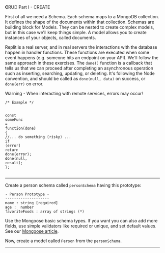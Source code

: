 <div class="challenge-instructions"><div><section id="description">
<p><strong>C</strong>RUD Part I - CREATE</p>
<p>First of all we need a Schema. Each schema maps to a MongoDB collection. It defines the shape of the documents within that collection. Schemas are building block for Models. They can be nested to create complex models, but in this case we'll keep things simple. A model allows you to create instances of your objects, called documents.</p>
<p>Replit is a real server, and in real servers the interactions with the database happen in handler functions. These functions are executed when some event happens (e.g. someone hits an endpoint on your API). We’ll follow the same approach in these exercises. The <code>done()</code> function is a callback that tells us that we can proceed after completing an asynchronous operation such as inserting, searching, updating, or deleting. It's following the Node convention, and should be called as <code>done(null, data)</code> on success, or <code>done(err)</code> on error.</p>
<p>Warning - When interacting with remote services, errors may occur!</p>
<pre class="language-js" tabindex="0"><code class="language-js"><span class="token comment">/* Example */</span>

<span class="token keyword">const</span> <span class="token function-variable function">someFunc</span> <span class="token operator">=</span> <span class="token keyword">function</span><span class="token punctuation">(</span><span class="token parameter">done</span><span class="token punctuation">)</span> <span class="token punctuation">{</span>
  <span class="token comment">//... do something (risky) ...</span>
  <span class="token keyword">if</span> <span class="token punctuation">(</span>error<span class="token punctuation">)</span> <span class="token keyword">return</span> <span class="token function">done</span><span class="token punctuation">(</span>error<span class="token punctuation">)</span><span class="token punctuation">;</span>
  <span class="token function">done</span><span class="token punctuation">(</span><span class="token keyword">null</span><span class="token punctuation">,</span> result<span class="token punctuation">)</span><span class="token punctuation">;</span>
<span class="token punctuation">}</span><span class="token punctuation">;</span>
</code></pre>
</section></div><hr/><div><section id="instructions">
<p>Create a person schema called <code>personSchema</code> having this prototype:</p>
<pre class="language-markup" tabindex="0"><code class="language-markup">- Person Prototype -
--------------------
name : string [required]
age :  number
favoriteFoods : array of strings (*)
</code></pre>
<p>Use the Mongoose basic schema types. If you want you can also add more fields, use simple validators like required or unique, and set default values. See our <a href="https://www.freecodecamp.org/news/introduction-to-mongoose-for-mongodb-d2a7aa593c57/" rel="noopener noreferrer nofollow" target="_blank">Mongoose article</a>.</p>
<p>Now, create a model called <code>Person</code> from the <code>personSchema</code>.</p>
</section></div><hr/></div>